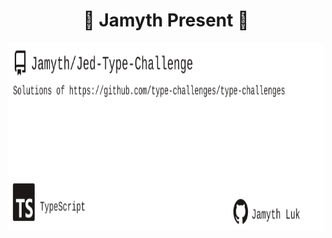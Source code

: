 <!-- built at 9/29/2023, 10:11:35 PM -->
<h1 align="center">
🎉 Jamyth Present 🎉
</h1>
<p align="center">
    <a href="https://github.com/Jamyth/Jed-Type-Challenge">
        <img width="1000" height="300" src="./readme.svg" />
    </a>
</p>